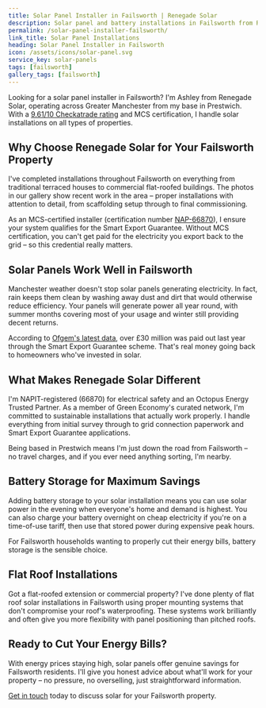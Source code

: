 ```yaml
---
title: Solar Panel Installer in Failsworth | Renegade Solar
description: Solar panel and battery installations in Failsworth from Renegade Solar, an MCS-certified installer with excellent Checkatrade ratings.
permalink: /solar-panel-installer-failsworth/
link_title: Solar Panel Installations
heading: Solar Panel Installer in Failsworth
icon: /assets/icons/solar-panel.svg
service_key: solar-panels
tags: [failsworth]
gallery_tags: [failsworth]
---
```


Looking for a solar panel installer in Failsworth? I'm Ashley from Renegade Solar, operating across Greater Manchester from my base in Prestwich. With a [9.61/10 Checkatrade rating](https://www.checkatrade.com/trades/renegadeelectrical/) and MCS certification, I handle solar installations on all types of properties.

## Why Choose Renegade Solar for Your Failsworth Property

I've completed installations throughout Failsworth on everything from traditional terraced houses to commercial flat-roofed buildings. The photos in our gallery show recent work in the area – proper installations with attention to detail, from scaffolding setup through to final commissioning.

As an MCS-certified installer (certification number [NAP-66870](https://mcscertified.com/find-an-installer/)), I ensure your system qualifies for the Smart Export Guarantee. Without MCS certification, you can't get paid for the electricity you export back to the grid – so this credential really matters.

## Solar Panels Work Well in Failsworth

Manchester weather doesn't stop solar panels generating electricity. In fact, rain keeps them clean by washing away dust and dirt that would otherwise reduce efficiency. Your panels will generate power all year round, with summer months covering most of your usage and winter still providing decent returns.

According to [Ofgem's latest data](https://www.ofgem.gov.uk/publications/smart-export-guarantee-annual-report-april-2023-march-2024), over £30 million was paid out last year through the Smart Export Guarantee scheme. That's real money going back to homeowners who've invested in solar.

## What Makes Renegade Solar Different

I'm NAPIT-registered (66870) for electrical safety and an Octopus Energy Trusted Partner. As a member of Green Economy's curated network, I'm committed to sustainable installations that actually work properly. I handle everything from initial survey through to grid connection paperwork and Smart Export Guarantee applications.

Being based in Prestwich means I'm just down the road from Failsworth – no travel charges, and if you ever need anything sorting, I'm nearby.

## Battery Storage for Maximum Savings

Adding battery storage to your solar installation means you can use solar power in the evening when everyone's home and demand is highest. You can also charge your battery overnight on cheap electricity if you're on a time-of-use tariff, then use that stored power during expensive peak hours.

For Failsworth households wanting to properly cut their energy bills, battery storage is the sensible choice.

## Flat Roof Installations

Got a flat-roofed extension or commercial property? I've done plenty of flat roof solar installations in Failsworth using proper mounting systems that don't compromise your roof's waterproofing. These systems work brilliantly and often give you more flexibility with panel positioning than pitched roofs.

## Ready to Cut Your Energy Bills?

With energy prices staying high, solar panels offer genuine savings for Failsworth residents. I'll give you honest advice about what'll work for your property – no pressure, no overselling, just straightforward information.

[Get in touch](/contact/) today to discuss solar for your Failsworth property.